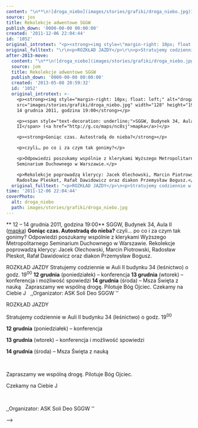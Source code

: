 ```yaml
---
content: "\n**\n![droga_niebo](images/stories/grafiki/droga_niebo.jpg)12 – 14 grudnia 2011, godzina 19:00**\nSGGW, Budynek 34, Aula II ([mapka](http://g.co/maps/nc8sj))\n**Goniąc czas. Autostradą do nieba?**\nczyli… po co i za czym tak gonimy?\nOdpowiedzi poszukamy wspólnie z klerykami Wyższego Metropolitarnego Seminarium Duchownego w Warszawie.\nRekolekcje poprowadzą klerycy: Jacek Olechowski, Marcin Piotrowski, Radosław Pleskot, Rafał Dawidowicz oraz diakon Przemysław Bogusz.\n\n<!--{{intro-break}}-->\n\nROZKŁAD JAZDY\nStratujemy codziennie w Auli II budynku 34 (leśnictwo) o godz. 19<sup>00</sup>\n**12 grudnia** (poniedziałek) – konferencja\n**13 grudnia** (wtorek) – konferencja i możliwość spowiedzi\n**14 grudnia** (środa) – Msza Święta z nauką\n\_\nZapraszamy we wspólną drogę. Pilotuje Bóg Ojciec.\nCzekamy na Ciebie J\n\_\n,,Organizator: ASK Soli Deo SGGW ''\n\n\n<!--CONTENT FROM OLD SERVER (jos before 2013): \n**\n![droga_niebo](images/stories/grafiki/droga_niebo.jpg)12 – 14 grudnia 2011, godzina 19:00**\n\r\n\nSGGW, Budynek 34, Aula II ([mapka](http://g.co/maps/nc8sj))\n\r\n\n**Goniąc czas. Autostradą do nieba?**\n\r\n\nczyli… po co i za czym tak gonimy?\n\r\n\nOdpowiedzi poszukamy wspólnie z klerykami Wyższego Metropolitarnego Seminarium Duchownego w Warszawie.\n\r\n\nRekolekcje poprowadzą klerycy: Jacek Olechowski, Marcin Piotrowski, Radosław Pleskot, Rafał Dawidowicz oraz diakon Przemysław Bogusz.\n\r\n\n<!--{{intro-break}}-->\n\r\n\nROZKŁAD JAZDY\n\r\n\nStratujemy codziennie w Auli II budynku 34 (leśnictwo) o godz. 19<sup>00</sup>\n\r\n\n**12 grudnia** (poniedziałek) – konferencja\n\r\n\n**13 grudnia** (wtorek) – konferencja i możliwość spowiedzi\n\r\n\n**14 grudnia** (środa) – Msza Święta z nauką\n\r\n\n\_\n\r\n\nZapraszamy we wspólną drogę. Pilotuje Bóg Ojciec.\n\r\n\nCzekamy na Ciebie J\n\r\n\n\_\n\r\n\n,,Organizator: ASK Soli Deo SGGW ''\n\n-->"
source: jos
title: Rekolekcje adwentowe SGGW
publish_down: '0000-00-00 00:00:00'
created: '2011-12-06 22:04:44'
id: '1052'
original_introtext: "<p><strong><img style=\"margin-right: 10px; float: left;\" alt=\"droga_niebo\" src=\"images/stories/grafiki/droga_niebo.jpg\" width=\"128\" height=\"193\" />12 – 14 grudnia 2011, godzina 19:00</strong></p>\r\n<p><span style=\"text-decoration: underline;\">SGGW, Budynek 34, Aula II</span> (<a href=\"http://g.co/maps/nc8sj\">mapka</a>)</p>\r\n<p><strong>Goniąc czas. Autostradą do nieba?</strong></p>\r\n<p>czyli… po co i za czym tak gonimy?</p>\r\n<p>Odpowiedzi poszukamy wspólnie z klerykami Wyższego Metropolitarnego Seminarium Duchownego w Warszawie.</p>\r\n<p>Rekolekcje poprowadzą klerycy: Jacek Olechowski, Marcin Piotrowski, Radosław Pleskot, Rafał Dawidowicz oraz diakon Przemysław Bogusz.</p>\r\n"
original_fulltext: "\r\n<p>ROZKŁAD JAZDY</p>\r\n<p>Stratujemy codziennie w Auli II budynku 34 (leśnictwo) o godz. 19<sup>00</sup></p>\r\n<p><strong>12 grudnia</strong> (poniedziałek) – konferencja</p>\r\n<p><strong>13 grudnia</strong> (wtorek) – konferencja i możliwość spowiedzi</p>\r\n<p><strong>14 grudnia</strong> (środa) – Msza Święta z nauką</p>\r\n<p>\_</p>\r\n<p>Zapraszamy we wspólną drogę. Pilotuje Bóg Ojciec.</p>\r\n<p>Czekamy na Ciebie J</p>\r\n<p>\_</p>\r\n<p>,,Organizator: ASK Soli Deo SGGW ''</p>"
after-2013-move:
  content: "\n**\n![droga_niebo](images/stories/grafiki/droga_niebo.jpg)12 – 14 grudnia 2011, godzina 19:00**\nSGGW, Budynek 34, Aula II ([mapka](http://g.co/maps/nc8sj))\n**Goniąc czas. Autostradą do nieba?**\nczyli… po co i za czym tak gonimy?\nOdpowiedzi poszukamy wspólnie z klerykami Wyższego Metropolitarnego Seminarium Duchownego w Warszawie.\nRekolekcje poprowadzą klerycy: Jacek Olechowski, Marcin Piotrowski, Radosław Pleskot, Rafał Dawidowicz oraz diakon Przemysław Bogusz.\n\n<!--{{intro-break}}-->\n\nROZKŁAD JAZDY\nStratujemy codziennie w Auli II budynku 34 (leśnictwo) o godz. 19<sup>00</sup>\n**12 grudnia** (poniedziałek) – konferencja\n**13 grudnia** (wtorek) – konferencja i możliwość spowiedzi\n**14 grudnia** (środa) – Msza Święta z nauką\n\_\nZapraszamy we wspólną drogę. Pilotuje Bóg Ojciec.\nCzekamy na Ciebie J\n\_\n,,Organizator: ASK Soli Deo SGGW ''\n"
  source: jom
  title: Rekolekcje adwentowe SGGW
  publish_down: '0000-00-00 00:00:00'
  created: '2013-05-08 20:59:32'
  id: '1052'
  original_introtext: >-
    <p><strong><img style="margin-right: 10px; float: left;" alt="droga_niebo"
    src="images/stories/grafiki/droga_niebo.jpg" width="128" height="193" />12 –
    14 grudnia 2011, godzina 19:00</strong></p>

    <p><span style="text-decoration: underline;">SGGW, Budynek 34, Aula
    II</span> (<a href="http://g.co/maps/nc8sj">mapka</a>)</p>

    <p><strong>Goniąc czas. Autostradą do nieba?</strong></p>

    <p>czyli… po co i za czym tak gonimy?</p>

    <p>Odpowiedzi poszukamy wspólnie z klerykami Wyższego Metropolitarnego
    Seminarium Duchownego w Warszawie.</p>

    <p>Rekolekcje poprowadzą klerycy: Jacek Olechowski, Marcin Piotrowski,
    Radosław Pleskot, Rafał Dawidowicz oraz diakon Przemysław Bogusz.</p>
  original_fulltext: "<p>ROZKŁAD JAZDY</p>\n<p>Stratujemy codziennie w Auli II budynku 34 (leśnictwo) o godz. 19<sup>00</sup></p>\n<p><strong>12 grudnia</strong> (poniedziałek) – konferencja</p>\n<p><strong>13 grudnia</strong> (wtorek) – konferencja i możliwość spowiedzi</p>\n<p><strong>14 grudnia</strong> (środa) – Msza Święta z nauką</p>\n<p>\_</p>\n<p>Zapraszamy we wspólną drogę. Pilotuje Bóg Ojciec.</p>\n<p>Czekamy na Ciebie J</p>\n<p>\_</p>\n<p>,,Organizator: ASK Soli Deo SGGW ''</p>"
time: '2011-12-06 22:04:44'
coverPhoto:
  alt: droga_niebo
  path: images/stories/grafiki/droga_niebo.jpg
---
```

**
12 – 14 grudnia 2011, godzina 19:00**
SGGW, Budynek 34, Aula II ([mapka](http://g.co/maps/nc8sj))
**Goniąc czas. Autostradą do nieba?**
czyli… po co i za czym tak gonimy?
Odpowiedzi poszukamy wspólnie z klerykami Wyższego Metropolitarnego Seminarium Duchownego w Warszawie.
Rekolekcje poprowadzą klerycy: Jacek Olechowski, Marcin Piotrowski, Radosław Pleskot, Rafał Dawidowicz oraz diakon Przemysław Bogusz.

<!--{{intro-break}}-->

ROZKŁAD JAZDY
Stratujemy codziennie w Auli II budynku 34 (leśnictwo) o godz. 19<sup>00</sup>
**12 grudnia** (poniedziałek) – konferencja
**13 grudnia** (wtorek) – konferencja i możliwość spowiedzi
**14 grudnia** (środa) – Msza Święta z nauką
 
Zapraszamy we wspólną drogę. Pilotuje Bóg Ojciec.
Czekamy na Ciebie J
 
,,Organizator: ASK Soli Deo SGGW ''


<!--CONTENT FROM OLD SERVER (jos before 2013): 
**
12 – 14 grudnia 2011, godzina 19:00**


SGGW, Budynek 34, Aula II ([mapka](http://g.co/maps/nc8sj))


**Goniąc czas. Autostradą do nieba?**


czyli… po co i za czym tak gonimy?


Odpowiedzi poszukamy wspólnie z klerykami Wyższego Metropolitarnego Seminarium Duchownego w Warszawie.


Rekolekcje poprowadzą klerycy: Jacek Olechowski, Marcin Piotrowski, Radosław Pleskot, Rafał Dawidowicz oraz diakon Przemysław Bogusz.


<!--{{intro-break}}-->


ROZKŁAD JAZDY


Stratujemy codziennie w Auli II budynku 34 (leśnictwo) o godz. 19<sup>00</sup>


**12 grudnia** (poniedziałek) – konferencja


**13 grudnia** (wtorek) – konferencja i możliwość spowiedzi


**14 grudnia** (środa) – Msza Święta z nauką


 


Zapraszamy we wspólną drogę. Pilotuje Bóg Ojciec.


Czekamy na Ciebie J


 


,,Organizator: ASK Soli Deo SGGW ''

-->

<!--{{json:{"created_date":"2011-12-06 22:04:44","publish_down":"0000-00-00 00:00:00","id":"1052"}}}-->